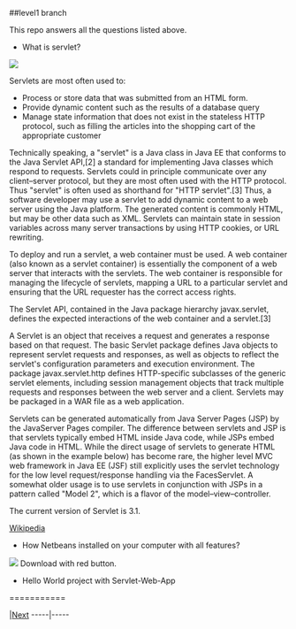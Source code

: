 ##level1 branch

This repo answers all the questions listed above.

 - What is servlet?

![](http://upload.wikimedia.org/wikipedia/commons/thumb/4/40/JSPLife.png/400px-JSPLife.png)

Servlets are most often used to:

- Process or store data that was submitted from an HTML form.
- Provide dynamic content such as the results of a database query
- Manage state information that does not exist in the stateless HTTP protocol, such as filling the articles into the shopping cart of the appropriate customer


Technically speaking, a "servlet" is a Java class in Java EE that conforms to the Java Servlet API,[2] a standard for implementing Java classes which respond to requests. Servlets could in principle communicate over any client–server protocol, but they are most often used with the HTTP protocol. Thus "servlet" is often used as shorthand for "HTTP servlet".[3] Thus, a software developer may use a servlet to add dynamic content to a web server using the Java platform. The generated content is commonly HTML, but may be other data such as XML. Servlets can maintain state in session variables across many server transactions by using HTTP cookies, or URL rewriting.

To deploy and run a servlet, a web container must be used. A web container (also known as a servlet container) is essentially the component of a web server that interacts with the servlets. The web container is responsible for managing the lifecycle of servlets, mapping a URL to a particular servlet and ensuring that the URL requester has the correct access rights.

The Servlet API, contained in the Java package hierarchy javax.servlet, defines the expected interactions of the web container and a servlet.[3]

A Servlet is an object that receives a request and generates a response based on that request. The basic Servlet package defines Java objects to represent servlet requests and responses, as well as objects to reflect the servlet's configuration parameters and execution environment. The package javax.servlet.http defines HTTP-specific subclasses of the generic servlet elements, including session management objects that track multiple requests and responses between the web server and a client. Servlets may be packaged in a WAR file as a web application.

Servlets can be generated automatically from Java Server Pages (JSP) by the JavaServer Pages compiler. The difference between servlets and JSP is that servlets typically embed HTML inside Java code, while JSPs embed Java code in HTML. While the direct usage of servlets to generate HTML (as shown in the example below) has become rare, the higher level MVC web framework in Java EE (JSF) still explicitly uses the servlet technology for the low level request/response handling via the FacesServlet. A somewhat older usage is to use servlets in conjunction with JSPs in a pattern called "Model 2", which is a flavor of the model–view–controller.

The current version of Servlet is 3.1.

 [Wikipedia](http://en.wikipedia.org/wiki/Java_Servlet)

 - How Netbeans installed on your computer with all features?

 ![](http://i.imgur.com/MySRzWK.png)
 Download with red button.

 - Hello World project with Servlet-Web-App
 

===========

|[Next](https://github.com/okulbilisim/Java-Servlet/tree/level2)
-----|-----
